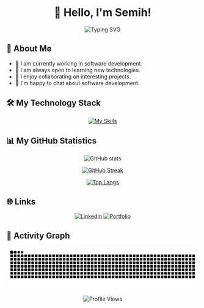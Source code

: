 # <div align="center">👋 Hello, I'm Semih!</div>

<div align="center">
  <img src="https://readme-typing-svg.herokuapp.com?font=Fira+Code&weight=600&size=28&duration=4000&pause=1000&color=3F97F7&center=true&vCenter=true&width=435&lines=Full+Stack+Developer;Software+Engineer;Tech+Enthusiast" alt="Typing SVG" />
</div>

## 🚀 About Me

- 🔭 I am currently working in software development.
- 🌱 I am always open to learning new technologies.
- 👯 I enjoy collaborating on interesting projects.
- 💬 I'm happy to chat about software development.

## 🛠️ My Technology Stack

<div align="center">
  
[![My Skills](https://skillicons.dev/icons?i=linux,bash,js,ts,react,nodejs,java,spring,mysql,c,cs,cpp,qt,git)](https://skillicons.dev)

</div>

## 📊 My GitHub Statistics

<div align="center">
  
![GitHub stats](https://github-readme-stats.vercel.app/api?username=smh-ux&show_icons=true&theme=tokyonight)

[![GitHub Streak](https://github-readme-streak-stats.herokuapp.com?user=smh-ux&theme=tokyonight)](https://git.io/streak-stats)

[![Top Langs](https://github-readme-stats.vercel.app/api/top-langs/?username=smh-ux&layout=compact&theme=tokyonight)](https://github.com/anuraghazra/github-readme-stats)

</div>

## 🌐 Links

<div align="center">
  
[![LinkedIn](https://img.shields.io/badge/LinkedIn-0077B5?style=for-the-badge&logo=linkedin&logoColor=white)](https://linkedin.com/in/semihokumus)
[![Portfolio](https://img.shields.io/badge/Portfolio-FF5722?style=for-the-badge&logo=google-chrome&logoColor=white)](https://semihokumus.com)

</div>

## 🎯 Activity Graph

![Snake animation](https://raw.githubusercontent.com/smh-ux/smh-ux/output/github-contribution-grid-snake.svg)

<div align="center">
  <img src="https://komarev.com/ghpvc/?username=smh-ux&color=blue&style=flat-square&label=Profile+Views" alt="Profile Views" />
</div> 
